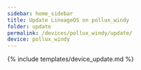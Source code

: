 ```yaml
---
sidebar: home_sidebar
title: Update LineageOS on pollux_windy
folder: update
permalink: /devices/pollux_windy/update/
device: pollux_windy
---
```

{% include templates/device_update.md %}
